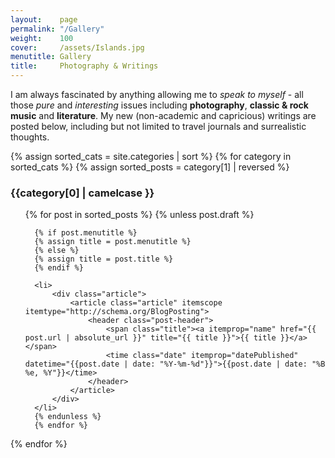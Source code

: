 ```yaml
---
layout:    page
permalink: "/Gallery"
weight:    100
cover:     /assets/Islands.jpg
menutitle: Gallery
title:     Photography & Writings
---
```


I am always fascinated by anything allowing me to <i>speak to myself</i> - all those *pure* and *interesting* issues including **photography**, **classic & rock music** and **literature**. My new (non-academic and capricious) writings are posted below, including but not limited to travel journals and surrealistic thoughts.

  {% assign sorted_cats = site.categories | sort %}
  {% for category in sorted_cats %}
  {% assign sorted_posts = category[1] | reversed %}

  <h3 id="{{category[0] | uri_escape | downcase | slugify }}">{{category[0] | camelcase }}</h3>
  <ul class="category {{category[0] | uri_escape | downcase | slugify}}">
      {% for post in sorted_posts %}
      {% unless post.draft %}

      {% if post.menutitle %}
      {% assign title = post.menutitle %}
      {% else %}
      {% assign title = post.title %}
      {% endif %}

      <li>
          <div class="article">
              <article class="article" itemscope itemtype="http://schema.org/BlogPosting">
                  <header class="post-header">
                      <span class="title"><a itemprop="name" href="{{ post.url | absolute_url }}" title="{{ title }}">{{ title }}</a></span>
                      <time class="date" itemprop="datePublished" datetime="{{post.date | date: "%Y-%m-%d"}}">{{post.date | date: "%B %e, %Y"}}</time>
                  </header>
              </article>
          </div>
      </li>
      {% endunless %}
      {% endfor %}
  </ul>
  {% endfor %}

<!--
  <meta name="viewport" content="width=device-width, initial-scale=1.0">
  <div class="container-all">
  <div class="container">
    <img src="../assets/PKUEastGate.jpeg" alt="">
     <span class="pic_title">PKU East Gate</span>
    <span class="text">Haidian, Beijing, China</span>
  </div>
  <div class="container">
    <img src="../assets/WestLake.jpeg" alt="">
     <span class="pic_title">West Lake</span>
    <span class="text">Hangzhou, Zhejiang, China</span>
  </div>
  <div class="container">
    <img src="../assets/Caltech.jpeg" alt="">
     <span class="pic_title">Caltech</span>
    <span class="text">Pasadena, CA, US</span>
  </div>
  <div class="container">
    <img src="../assets/Manhattan.jpeg" alt="">
    <span class="pic_title">Manhattan Beach</span>
    <span class="text">Manhattan Beach, CA, US</span>
  </div>
  <div class="container">
    <img src="../assets/GriffithObservatory.jpeg" alt="">
     <span class="pic_title">Griffith Observatory</span>
    <span class="text">Los Angeles, CA, US</span>
  </div>
  <div class="container">
    <img src="../assets/SantaCruz.jpeg" alt="">
     <span class="pic_title">Santa Cruz Boardwalk</span>
    <span class="text">Santa Cruz, CA, US</span>
  </div>
  <div class="container">
    <img src="../assets/UCSCFarm1.jpeg" alt="">
     <span class="pic_title">UCSC Farm</span>
    <span class="text">Santa Cruz, CA, US</span>
  </div>
  <div class="container">
    <img src="../assets/UCSCFarm3.jpeg" alt="">
     <span class="pic_title">UCSC Farm</span>
    <span class="text">Santa Cruz, CA, US</span>
  </div>
  <div class="container">
    <img src="../assets/UCSCFarm2.jpeg" alt="">
     <span class="pic_title">UCSC Sunset</span>
    <span class="text">Santa Cruz, CA, US</span>
  </div>
  </div>
-->